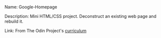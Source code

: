 Name:
Google-Homepage

Description:
Mini HTML/CSS project. Deconstruct an existing web page and rebuild it.

Link:
From The Odin Project's [curriculum](http://www.theodinproject.com/courses/web-development-101/lessons/html-css)